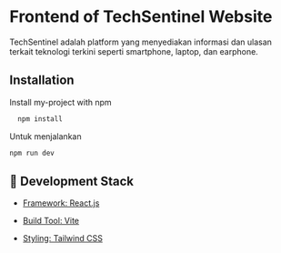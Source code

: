 
# Frontend of TechSentinel Website

TechSentinel adalah platform yang menyediakan informasi dan ulasan terkait teknologi terkini seperti smartphone, laptop, dan earphone.

## Installation

Install my-project with npm

```bash
  npm install
```
Untuk menjalankan 
```bash
npm run dev
```

## 🧪 Development Stack
- [Framework: React.js](https://react.dev/)

- [Build Tool: Vite](https://vite.dev/guide/)

- [Styling: Tailwind CSS](https://tailwindcss.com/)


